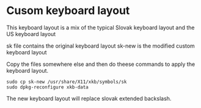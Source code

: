 # Cusom keyboard layout

This keyboard layout is a mix of the typical Slovak keyboard layout and the US keyboard layout

sk file contains the original keyboard layout
sk-new is the modified custom keyboard layout

Copy the files somewhere else and then do theese commands to apply the keyboard layout.

```
sudo cp sk-new /usr/share/X11/xkb/symbols/sk
sudo dpkg-reconfigure xkb-data
```

The new keyboard layout will replace slovak extended backslash.
